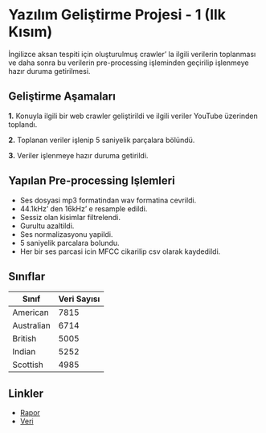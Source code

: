 
# Yazılım Geliştirme Projesi - 1 (Ilk Kısım)

İngilizce aksan tespiti için oluşturulmuş crawler’ la ilgili verilerin toplanması ve daha sonra bu verilerin pre-processing işleminden geçirilip işlenmeye hazır duruma getirilmesi.


## Geliştirme Aşamaları

**1.** Konuyla ilgili bir web crawler geliştirildi ve ilgili veriler YouTube üzerinden toplandı.

**2.** Toplanan veriler işlenip 5 saniyelik parçalara bölündü.

**3.** Veriler işlenmeye hazır duruma getirildi.


## Yapılan Pre-processing Işlemleri

- Ses dosyasi mp3 formatindan wav formatina cevrildi.
- 44.1kHz’ den 16kHz’ e resample edildi.
- Sessiz olan kisimlar filtrelendi.
- Gurultu azaltildi.
- Ses normalizasyonu yapildi.
- 5 saniyelik parcalara bolundu.
- Her bir ses parcasi icin MFCC cikarilip csv olarak kaydedildi.

## Sınıflar

| Sınıf             | Veri Sayısı                                                                |
| ----------------- | ------------------------------------------------------------------ |
| American | 7815 |
| Australian | 6714 |
| British | 5005 |
| Indian | 5252 |
| Scottish | 4985 |


## Linkler

- [Rapor](https://docs.google.com/document/d/1Mz8wz1hIUlL6WUE2k1PwpWwrBsdT7l4N/edit?usp=sharing&ouid=112408541141600154873&rtpof=true&sd=true)
- [Veri](https://drive.google.com/file/d/1OOgX5hOHI6_ZeTWsouNzOCKsyssPX3aQ/view?usp=drive_link)
